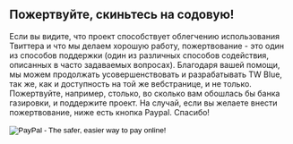 <!-- 
.. title: Внести пожертвование
.. slug: donate
.. date: 2016-10-03 04:31:53 UTC-05:00
.. tags: 
.. category: 
.. link: 
.. description: 
.. type: text
-->

## Пожертвуйте, скиньтесь на содовую!

Если вы видите, что проект способствует облегчению использования Твиттера и что мы делаем хорошую работу, пожертвование - это один из способов поддержки (один из различных способов содействия, описанных в часто задаваемых вопросах). Благодаря вашей помощи, мы можем продолжать усовершенствовать и разрабатывать TW Blue, так же, как и доступность на той же вебстранице, и не только. Пожертвуйте, например, столько, во сколько вам обошлась бы банка газировки, и поддержите проект. На случай, если вы желаете внести пожертвование, ниже есть кнопка Paypal. Спасибо!

<form action="https://www.paypal.com/cgi-bin/webscr" method="post" target="_top">
<input type="hidden" name="cmd" value="_s-xclick">
<input type="hidden" name="hosted_button_id" value="DAJ6H33RCVM62">
<input type="hidden" name="LC" value="RU">
<input type="hidden" name="country" value="RU"> 
<input type="image" src="https://www.paypalobjects.com/en_US/i/btn/btn_donateCC_LG.gif" border="0" name="submit" alt="PayPal - The safer, easier way to pay online!">
<img alt="" border="0" src="https://www.paypalobjects.com/es_XC/i/scr/pixel.gif" width="1" height="1">
</form>

<section aria-label="ads">
<script async src="//pagead2.googlesyndication.com/pagead/js/adsbygoogle.js"></script>
<ins class="adsbygoogle"
     style="display:block; text-align:center;"
     data-ad-format="fluid"
     data-ad-layout="in-article"
     data-ad-client="ca-pub-9565797736313395"
     data-ad-slot="8341163020"></ins>
<script>
     (adsbygoogle = window.adsbygoogle || []).push({});
</script>
</section>